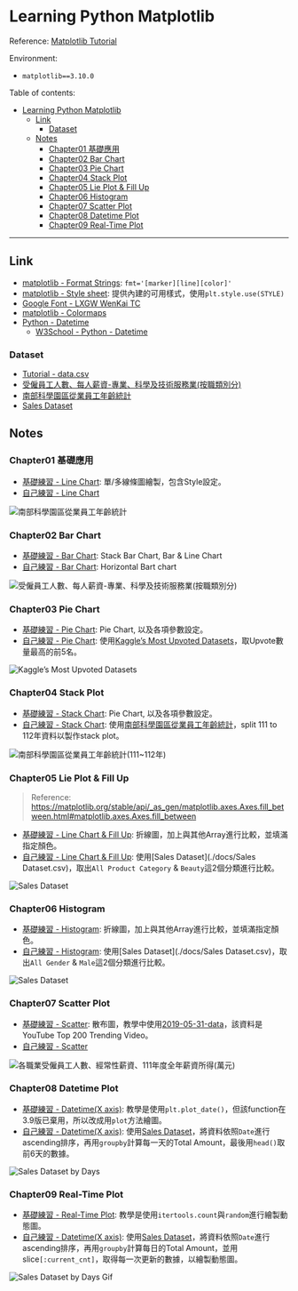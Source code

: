 # Learning Python Matplotlib

Reference: [Matplotlib Tutorial](https://youtube.com/playlist?list=PL-osiE80TeTvipOqomVEeZ1HRrcEvtZB_&si=ylA_tihRvx0JxJ1f)

Environment:

- `matplotlib==3.10.0`

Table of contents:

- [Learning Python Matplotlib](#learning-python-matplotlib)
  - [Link](#link)
    - [Dataset](#dataset)
  - [Notes](#notes)
    - [Chapter01 基礎應用](#chapter01-基礎應用)
    - [Chapter02 Bar Chart](#chapter02-bar-chart)
    - [Chapter03 Pie Chart](#chapter03-pie-chart)
    - [Chapter04 Stack Plot](#chapter04-stack-plot)
    - [Chapter05 Lie Plot \& Fill Up](#chapter05-lie-plot--fill-up)
    - [Chapter06 Histogram](#chapter06-histogram)
    - [Chapter07 Scatter Plot](#chapter07-scatter-plot)
    - [Chapter08 Datetime Plot](#chapter08-datetime-plot)
    - [Chapter09 Real-Time Plot](#chapter09-real-time-plot)

---

## Link

- [matplotlib - Format Strings](https://matplotlib.org/stable/api/_as_gen/matplotlib.pyplot.plot.html): `fmt='[marker][line][color]'`
- [matplotlib - Style sheet](https://matplotlib.org/stable/gallery/style_sheets/style_sheets_reference.html): 提供內建的可用樣式，使用`plt.style.use(STYLE)`
- [Google Font - LXGW WenKai TC](https://fonts.google.com/specimen/LXGW+WenKai+TC?lang=zh_Hant)
- [matplotlib - Colormaps](https://matplotlib.org/stable/users/explain/colors/colormaps.html)
- [Python - Datetime](https://docs.python.org/3/library/datetime.html#datetime.datetime.strftime)
  - [W3School - Python - Datetime](https://www.w3schools.com/python/python_datetime.asp)

### Dataset

- [Tutorial - data.csv](https://github.com/CoreyMSchafer/code_snippets/blob/master/Python/Matplotlib/02-BarCharts/data.csv)
- [受僱員工人數、每人薪資-專業、科學及技術服務業(按職類別分)](https://data.gov.tw/dataset/41695)
- [南部科學園區從業員工年齡統計](https://data.gov.tw/dataset/91882)
- [Sales Dataset](https://www.kaggle.com/datasets/sahilislam007/sales-dataset)

## Notes

### Chapter01 基礎應用

- [基礎練習 - Line Chart](./Chapter01/main.py): 單/多線條圖繪製，包含Style設定。
- [自己練習 - Line Chart](./Chapter01/practice.py)

![南部科學園區從業員工年齡統計](./Chapter01/practice_plot.png)

### Chapter02 Bar Chart

- [基礎練習 - Bar Chart](./Chapter02/main.py): Stack Bar Chart, Bar & Line Chart
- [自己練習 - Bar Chart](./Chapter02/practice.py): Horizontal Bart chart

![受僱員工人數、每人薪資-專業、科學及技術服務業(按職類別分)](./Chapter02/plot_practice.png)

### Chapter03 Pie Chart

- [基礎練習 - Pie Chart](./Chapter03/main.py): Pie Chart, 以及各項參數設定。
- [自己練習 - Pie Chart](./Chapter03/practice.py): 使用[Kaggle’s Most Upvoted Datasets](https://www.kaggle.com/datasets/ritalin56/kaggles-most-upvoted-datasets-overview/data)，取Upvote數量最高的前5名。

![Kaggle’s Most Upvoted Datasets](./Chapter03/plot_practice.png)

### Chapter04 Stack Plot

- [基礎練習 - Stack Chart](./Chapter04/main.py): Pie Chart, 以及各項參數設定。
- [自己練習 - Stack Chart](./Chapter04/practice.py): 使用[南部科學園區從業員工年齡統計](./docs/424_2.csv)，split 111 to 112年資料以製作stack plot。

![南部科學園區從業員工年齡統計(111~112年)](./Chapter04/plot_practice.png)

### Chapter05 Lie Plot & Fill Up

> Reference: https://matplotlib.org/stable/api/_as_gen/matplotlib.axes.Axes.fill_between.html#matplotlib.axes.Axes.fill_between

- [基礎練習 - Line Chart & Fill Up](./Chapter05/main.py): 折線圖，加上與其他Array進行比較，並填滿指定顏色。
- [自己練習 - Line Chart & Fill Up](./Chapter05/practice.py): 使用[Sales Dataset](./docs/Sales Dataset.csv)，取出`All Product Category` & `Beauty`這2個分類進行比較。

![Sales Dataset](./Chapter05/plot_practice.png)

### Chapter06 Histogram

- [基礎練習 - Histogram](./Chapter06/main.py): 折線圖，加上與其他Array進行比較，並填滿指定顏色。
- [自己練習 - Histogram](./Chapter06/practice.py): 使用[Sales Dataset](./docs/Sales Dataset.csv)，取出`All Gender` & `Male`這2個分類進行比較。

![Sales Dataset](./Chapter06/plot_practice.png)

### Chapter07 Scatter Plot

- [基礎練習 - Scatter](./Chapter07/main.py): 散布圖，教學中使用[2019-05-31-data](./docs/2019-05-31-data.csv)，該資料是YouTube Top 200 Trending Video。
- [自己練習 - Scatter](./Chapter07/practice.py)

![各職業受僱員工人數、經常性薪資、111年度全年薪資所得(萬元)](./Chapter07/plot_practice.png)

### Chapter08 Datetime Plot

- [基礎練習 - Datetime(X axis)](./Chapter08/main.py): 教學是使用`plt.plot_date()`，但該function在3.9版已棄用，所以改成用`plot`方法繪圖。
- [自己練習 - Datetime(X axis)](./Chapter08/practice.py): 使用[Sales Dataset](./docs/Sales%20Dataset.csv)，將資料依照`Date`進行ascending排序，再用`groupby`計算每一天的Total Amount，最後用`head()`取前6天的數據。

![Sales Dataset by Days](./Chapter08/plot_practice.png)

### Chapter09 Real-Time Plot

- [基礎練習 - Real-Time Plot](./Chapter09/main.py): 教學是使用`itertools.count`與`random`進行繪製動態圖。
- [自己練習 - Datetime(X axis)](./Chapter09/practice.py): 使用[Sales Dataset](./docs/Sales%20Dataset.csv)，將資料依照`Date`進行ascending排序，再用`groupby`計算每日的Total Amount，並用slice`[:current_cnt]`，取得每一次更新的數據，以繪製動態圖。

![Sales Dataset by Days Gif](./Chapter09/plot_practice.gif)
